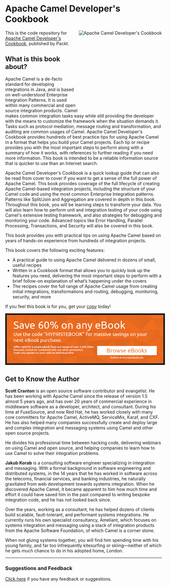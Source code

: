 # Apache Camel Developer's Cookbook 

<a href="https://prod.packtpub.com/in/application-development/apache-camel-developers-cookbook?utm_source=github&utm_medium=repository&utm_campaign=9781782170303">  <img src="https://prod.packtpub.com/media/catalog/product/cache/e4d64343b1bc593f1c5348fe05efa4a6/0/3/0303en20camel20cookbook.jpg" alt="Apache Camel Developer's Cookbook" height="256px" align="right"></a>

This is the code repository for [Apache Camel Developer's Cookbook](https://prod.packtpub.com/in/application-development/apache-camel-developers-cookbook?utm_source=github&utm_medium=repository&utm_campaign=9781782170303), published by Packt.


## What is this book about?
Apache Camel is a de-facto standard for developing integrations in Java, and is based on well-understood Enterprise Integration Patterns. It is used within many commercial and open source integration products. Camel makes common integration tasks easy while still providing the developer with the means to customize the framework when the situation demands it. Tasks such as protocol mediation, message routing and transformation, and auditing are common usages of Camel. Apache Camel Developer's Cookbook provides hundreds of best practice tips for using Apache Camel in a format that helps you build your Camel projects. Each tip or recipe provides you with the most important steps to perform along with a summary of how it works, with references to further reading if you need more information. This book is intended to be a reliable information source that is quicker to use than an Internet search. 

Apache Camel Developer's Cookbook is a quick lookup guide that can also be read from cover to cover if you want to get a sense of the full power of Apache Camel. This book provides coverage of the full lifecycle of creating Apache Camel-based integration projects, including the structure of your Camel code and using the most common Enterprise Integration patterns. Patterns like Split/Join and Aggregation are covered in depth in this book. Throughout this book, you will be learning steps to transform your data. You will also learn how to perform unit and integration testing of your code using Camel's extensive testing framework, and also strategies for debugging and monitoring your code. Advanced topics like Error Handling, Parallel Processing, Transactions, and Security will also be covered in this book. 

This book provides you with practical tips on using Apache Camel based on years of hands-on experience from hundreds of integration projects.

This book covers the following exciting features:

* A practical guide to using Apache Camel delivered in dozens of small, useful recipes
* Written in a Cookbook format that allows you to quickly look up the features you need, delivering the most important steps to perform with a brief follow-on explanation of what’s happening under the covers
* The recipes cover the full range of Apache Camel usage from creating initial integrations, transformations and routing, debugging, monitoring, security, and more

If you feel this book is for you, get your [copy](https://www.amazon.com/dp/1782170308) today!

<a href="https://www.packtpub.com/?utm_source=github&utm_medium=banner&utm_campaign=GitHubBanner"><img src="https://raw.githubusercontent.com/PacktPublishing/GitHub/master/GitHub.png" 
alt="https://www.packtpub.com/" border="5" /></a>



## Get to Know the Author
**Scott Cranton** is an open source software contributor and evangelist. He has been working with Apache Camel since the release of version 1.5 almost 5 years ago, and has over 20 years of commercial experience in middleware software as a developer, architect, and consultant. During his time at FuseSource, and now Red Hat, he has worked closely with many core committers for Apache Camel, ActiveMQ, ServiceMix, Karaf, and CXF. He has also helped many companies successfully create and deploy large and complex integration and messaging systems using Camel and other open source projects.

He divides his professional time between hacking code, delivering webinars on using Camel and open source, and helping companies to learn how to use Camel to solve their integration problems.

**Jakub Korab** is a consulting software engineer specializing in integration and messaging. With a formal background in software engineering and distributed systems, in the 14 years that he has worked in software across the telecoms, financial services, and banking industries, he naturally gravitated from web development towards systems integration. When he discovered Apache Camel, it became apparent to him how much time and effort it could have saved him in the past compared to writing bespoke integration code, and he has not looked back since.

Over the years, working as a consultant, he has helped dozens of clients build scalable, fault-tolerant, and performant systems integrations. He currently runs his own specialist consultancy, Ameliant, which focuses on systems integration and messaging using a stack of integration products from the Apache Software Foundation, of which Camel is a corner stone.

When not gluing systems together, you will find him spending time with his young family, and far too infrequently kitesurfing or skiing—neither of which he gets much chance to do in his adopted home, London.


****


### Suggestions and Feedback
[Click here](https://docs.google.com/forms/d/e/1FAIpQLSdy7dATC6QmEL81FIUuymZ0Wy9vH1jHkvpY57OiMeKGqib_Ow/viewform) if you have any feedback or suggestions.


